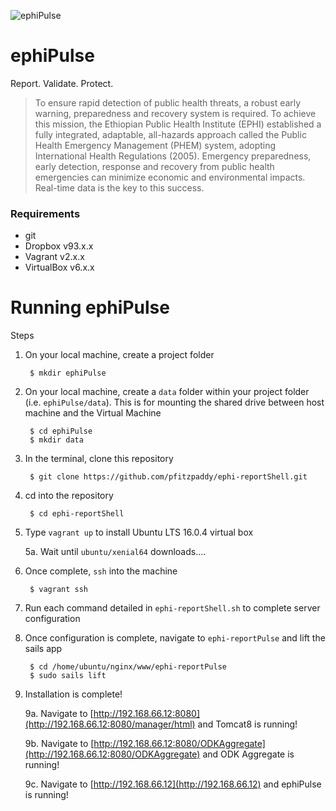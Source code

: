 ![ephiPulse](https://github.com/pfitzpaddy/ephi-reportPulse/blob/master/assets/images/ephiPulse_120px.png)
# ephiPulse
Report. Validate. Protect.
> To ensure rapid detection of public health threats, a robust early warning, preparedness and recovery system is required. To achieve this mission, the Ethiopian Public Health Institute (EPHI) established a fully integrated, adaptable, all-hazards approach called the Public Health Emergency Management (PHEM) system, adopting International Health Regulations (2005). Emergency preparedness, early detection, response and recovery from public health emergencies can minimize economic and environmental impacts. Real-time data is the key to this success.


### Requirements

- git
- Dropbox v93.x.x
- Vagrant v2.x.x
- VirtualBox v6.x.x

# Running ephiPulse

Steps

1. On your local machine, create a project folder

		$ mkdir ephiPulse

2. On your local machine, create a ``data`` folder within your project folder (i.e. ``ephiPulse/data``). This is for mounting the shared drive between host machine and the Virtual Machine

		$ cd ephiPulse
		$ mkdir data
		
3. In the terminal, clone this repository 

		$ git clone https://github.com/pfitzpaddy/ephi-reportShell.git
		
4. cd into the repository

		$ cd ephi-reportShell

5. Type ``vagrant up`` to install Ubuntu LTS 16.0.4 virtual box

	5a. Wait until ``ubuntu/xenial64`` downloads....

6. Once complete, ``ssh`` into the machine

		$ vagrant ssh

7. Run each command detailed in ``ephi-reportShell.sh`` to complete server configuration

8. Once configuration is complete, navigate to ``ephi-reportPulse`` and lift the sails app

		$ cd /home/ubuntu/nginx/www/ephi-reportPulse
		$ sudo sails lift
		
9. Installation is complete!

	9a. Navigate to [http://192.168.66.12:8080](http://192.168.66.12:8080/manager/html) and Tomcat8 is running!

	9b. Navigate to [http://192.168.66.12:8080/ODKAggregate](http://192.168.66.12:8080/ODKAggregate) and ODK Aggregate is running!
	
	9c. Navigate to [http://192.168.66.12](http://192.168.66.12) and ephiPulse is running!
	
